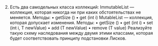 2. Есть два самодельных класса коллекций:
   ImmutableList<T> — коллекция, которая никогда ни при каких обстоятельствах не меняется. Методы:
   • getSize ()
   • get (int i)
   MutableList<T> — коллекция, которая допускает изменения. Методы:
   • getSize ()
   • get (int i)
   • set (int i, T newValue)
   • add (T newValue)
   • remove (T value)
   Реализуйте такую схему наследования между двумя этими классами, которая будет соответствовать принципу подстановки 
   Лисков.